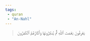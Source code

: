 ```yaml
---
tags: 
 - quran 
 - "An-Nahl"
---
```


> يَعۡرِفُونَ نِعۡمَتَ ٱللَّهِ ثُمَّ يُنكِرُونَهَا وَأَكۡثَرُهُمُ ٱلۡكَٰفِرُونَ
